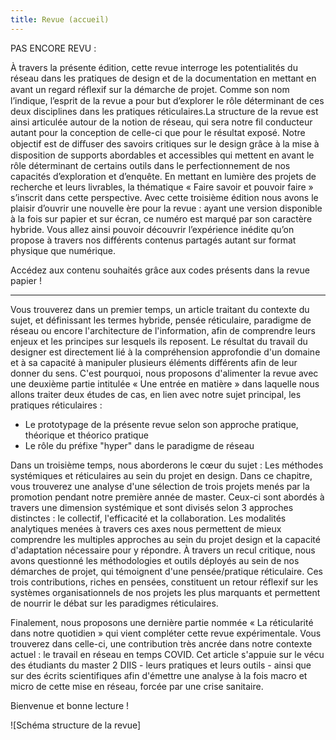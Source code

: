 ```yaml
---
title: Revue (accueil)
---
```


PAS ENCORE REVU :

À travers la présente édition, cette revue interroge les potentialités du réseau dans les pratiques de design et de la documentation en mettant en avant un regard réﬂexif sur la démarche de projet. Comme son nom l’indique, l’esprit de la revue a pour but d’explorer le rôle déterminant de ces deux disciplines dans les pratiques réticulaires.La structure de la revue est ainsi articulée autour de la notion de réseau, qui sera notre fil conducteur autant pour la conception de celle-ci que pour le résultat exposé. Notre objectif est de diﬀuser des savoirs critiques sur le design grâce à la mise à disposition de supports abordables et accessibles qui mettent en avant le rôle déterminant de certains outils dans le perfectionnement de nos capacités d’exploration et d’enquête. En mettant en lumière des projets de recherche et leurs livrables, la thématique « Faire savoir et pouvoir faire » s’inscrit dans cette perspective. Avec cette troisième édition nous avons le plaisir d’ouvrir une nouvelle ère pour la revue : ayant une version disponible à la fois sur papier et sur écran, ce numéro est marqué par son caractère hybride. Vous allez ainsi pouvoir découvrir l’expérience inédite qu’on propose à travers nos différents contenus partagés autant sur format physique que numérique.

Accédez aux contenu souhaités grâce aux codes présents dans la revue papier !

___

Vous trouverez dans un premier temps, un article traitant du contexte du sujet, et définissant les termes hybride, pensée réticulaire, paradigme de réseau ou encore l'architecture de l'information, afin de comprendre leurs enjeux et les principes sur lesquels ils reposent. Le résultat du travail du designer est directement lié à la compréhension approfondie d'un domaine et à sa capacité à manipuler plusieurs éléments différents afin de leur donner du sens. C'est pourquoi, nous proposons d'alimenter la revue avec une deuxième partie intitulée « Une entrée en matière » dans laquelle nous allons traiter deux études de cas, en lien avec notre sujet principal, les pratiques réticulaires :

- Le prototypage de la présente revue selon son approche pratique, théorique et théorico pratique
- Le rôle du préfixe &quot;hyper&quot; dans le paradigme de réseau

Dans un troisième temps, nous aborderons le cœur du sujet : Les méthodes systémiques et réticulaires au sein du projet en design. Dans ce chapitre, vous trouverez une analyse d'une sélection de trois projets menés par la promotion pendant notre première année de master. Ceux-ci sont abordés à travers une dimension systémique et sont divisés selon 3 approches distinctes : le collectif, l'efficacité et la collaboration. Les modalités analytiques menées à travers ces axes nous permettent de mieux comprendre les multiples approches au sein du projet design et la capacité d'adaptation nécessaire pour y répondre. À travers un recul critique, nous avons questionné les méthodologies et outils déployés au sein de nos démarches de projet, qui témoignent d'une pensée/pratique réticulaire. Ces trois contributions, riches en pensées, constituent un retour réflexif sur les systèmes organisationnels de nos projets les plus marquants et permettent de nourrir le débat sur les paradigmes réticulaires.

Finalement, nous proposons une dernière partie nommée « La réticularité dans notre quotidien » qui vient compléter cette revue expérimentale. Vous trouverez dans celle-ci, une contribution très ancrée dans notre contexte actuel : le travail en réseau en temps COVID. Cet article s'appuie sur le vécu des étudiants du master 2 DIIS - leurs pratiques et leurs outils - ainsi que sur des écrits scientifiques afin d'émettre une analyse à la fois macro et micro de cette mise en réseau, forcée par une crise sanitaire.

Bienvenue et bonne lecture !

![Schéma structure de la revue]


